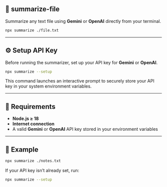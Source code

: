 ## 🧠 summarize-file

Summarize any text file using **Gemini** or **OpenAI** directly from your terminal.

```bash
npx summarize ./file.txt
```

---

## ⚙️ Setup API Key

Before running the summarizer, set up your API key for **Gemini** or **OpenAI**.

```bash
npx summarize --setup
```

This command launches an interactive prompt to securely store your API key in your system environment variables.

---

## 🧰 Requirements

* **Node.js ≥ 18**
* **Internet connection**
* A valid **Gemini** or **OpenAI** API key stored in your environment variables

---

## 🔑 Example

```bash
npx summarize ./notes.txt
```

If your API key isn’t already set, run:

```bash
npx summarize --setup
```

